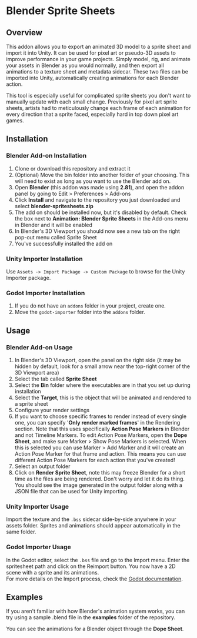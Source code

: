 # Blender Sprite Sheets
## Overview
This addon allows you to export an animated 3D model to a sprite sheet and import it into Unity. It can be used for pixel art or pseudo-3D assets to improve performance in your game projects. Simply model, rig, and animate your assets in Blender as you would normally, and then export all animations to a texture sheet and metadata sidecar. These two files can be imported into Unity, automatically creating animations for each Blender action.

This tool is especially useful for complicated sprite sheets you don't want to manually update with each small change. Previously for pixel art sprite sheets, artists had to meticulously change each frame of each animation for every direction that a sprite faced, especially hard in top down pixel art games.

## Installation
### Blender Add-on Installation
1. Clone or download this repository and extract it
2. (Optional) Move the bin folder into another folder of your choosing. This will need to exist as long as you want to use the Blender add on.
3. Open __Blender__ (this addon was made using __2.81__), and open the addon panel by going to Edit > Preferences > Add-ons
4. Click __Install__ and navigate to the repository you just downloaded and select __blender-spritesheets.zip__
5. The add on should be installed now, but it's disabled by default. Check the box next to __Animation: Blender Sprite Sheets__ in the Add-ons menu in Blender and it will be enabled
6. In Blender's 3D Viewport you should now see a new tab on the right pop-out menu called Sprite Sheet
7. You've successfully installed the add on

### Unity Importer Installation
Use `Assets -> Import Package -> Custom Package` to browse for the Unity Importer package. 

### Godot Importer Installation
1. If you do not have an `addons` folder in your project, create one.
2. Move the `godot-importer` folder into the `addons` folder.

## Usage
### Blender Add-on Usage
1. In Blender's 3D Viewport, open the panel on the right side (it may be hidden by default, look for a small arrow near the top-right corner of the 3D Viewport area)
2. Select the tab called __Sprite Sheet__
3. Select the __Bin__ folder where the executables are in that you set up during installation
4. Select the __Target__, this is the object that will be animated and rendered to a sprite sheet
5. Configure your render settings
6. If you want to choose specific frames to render instead of every single one, you can specify '__Only render marked frames__' in the Rendering section. Note that this uses specifically __Action Pose Markers__ in Blender and not Timeline Markers. To edit Action Pose Markers, open the __Dope Sheet__, and make sure Marker > Show Pose Markers is selected. When this is selected you can use Marker > Add Marker and it will create an Action Pose Marker for that frame and action. This means you can use different Action Pose Markers for each action that you've created!
7. Select an output folder
8. Click on __Render Sprite Sheet__, note this may freeze Blender for a short time as the files are being rendered. Don't worry and let it do its thing. You should see the image generated in the output folder along with a JSON file that can be used for Unity importing.

### Unity Importer Usage
Import the texture and the `.bss` sidecar side-by-side anywhere in your assets folder. Sprites and animations should appear automatically in the same folder. 

### Godot Importer Usage
In the Godot editor, select the `.bss` file and go to the Import menu. Enter the spritesheet path and click on the Reimport button.
You now have a 2D scene with a sprite and its animations.  
For more details on the Import process, check the [Godot documentation](https://docs.godotengine.org/en/stable/tutorials/assets_pipeline/import_process.html).

## Examples
If you aren't familiar with how Blender's animation system works, you can try using a sample .blend file in the __examples__ folder of the repository.

You can see the animations for a Blender object through the __Dope Sheet__.

